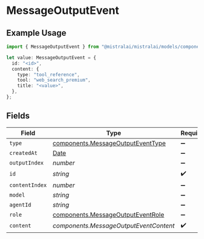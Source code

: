 # MessageOutputEvent

## Example Usage

```typescript
import { MessageOutputEvent } from "@mistralai/mistralai/models/components";

let value: MessageOutputEvent = {
  id: "<id>",
  content: {
    type: "tool_reference",
    tool: "web_search_premium",
    title: "<value>",
  },
};
```

## Fields

| Field                                                                                         | Type                                                                                          | Required                                                                                      | Description                                                                                   |
| --------------------------------------------------------------------------------------------- | --------------------------------------------------------------------------------------------- | --------------------------------------------------------------------------------------------- | --------------------------------------------------------------------------------------------- |
| `type`                                                                                        | [components.MessageOutputEventType](../../models/components/messageoutputeventtype.md)        | :heavy_minus_sign:                                                                            | N/A                                                                                           |
| `createdAt`                                                                                   | [Date](https://developer.mozilla.org/en-US/docs/Web/JavaScript/Reference/Global_Objects/Date) | :heavy_minus_sign:                                                                            | N/A                                                                                           |
| `outputIndex`                                                                                 | *number*                                                                                      | :heavy_minus_sign:                                                                            | N/A                                                                                           |
| `id`                                                                                          | *string*                                                                                      | :heavy_check_mark:                                                                            | N/A                                                                                           |
| `contentIndex`                                                                                | *number*                                                                                      | :heavy_minus_sign:                                                                            | N/A                                                                                           |
| `model`                                                                                       | *string*                                                                                      | :heavy_minus_sign:                                                                            | N/A                                                                                           |
| `agentId`                                                                                     | *string*                                                                                      | :heavy_minus_sign:                                                                            | N/A                                                                                           |
| `role`                                                                                        | [components.MessageOutputEventRole](../../models/components/messageoutputeventrole.md)        | :heavy_minus_sign:                                                                            | N/A                                                                                           |
| `content`                                                                                     | *components.MessageOutputEventContent*                                                        | :heavy_check_mark:                                                                            | N/A                                                                                           |
